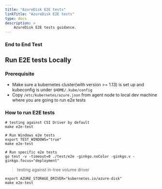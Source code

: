 ```yaml
---
title: "AzureDisk E2E tests"
linkTitle: "AzureDisk E2E tests"
type: docs
description: >
    AzureDisk E2E tests guidance.
---
```


### End to End Test
 
 ## Run E2E tests Locally
 ### Prerequisite
  - Make sure a kubernetes cluster(with version >= 1.13) is set up and kubeconfig is under `$HOME/.kube/config`
  - Copy `/etc/kubernetes/azure.json` from agent node to local dev machine where you are going to run e2e tests
 
 ### How to run E2E tests
 ```console
 # testing against CSI Driver by default
 make e2e-test
 
 # Run Windows e2e tests
 export TEST_WINDOWS="true"
 make e2e-test
 
 # Run specific e2e tests
 go test -v -timeout=0 ./test/e2e -ginkgo.noColor -ginkgo.v -ginkgo.focus="deployment"
 ```
 
 > testing against in-tree volume driver
 ```console
 export AZURE_STORAGE_DRIVER="kubernetes.io/azure-disk"
 make e2e-test
 ```